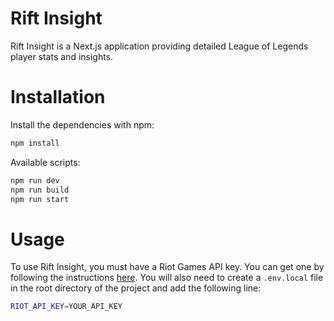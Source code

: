 # Rift Insight

Rift Insight is a Next.js application providing detailed League of Legends player stats and insights.

# Installation

Install the dependencies with npm:

```bash
npm install
```

Available scripts:

```bash
npm run dev
npm run build
npm run start
```

# Usage

To use Rift Insight, you must have a Riot Games API key.
You can get one by following the instructions [here](https://developer.riotgames.com/).
You will also need to create a `.env.local` file in the root directory of the project and add the following line:

```bash
RIOT_API_KEY=YOUR_API_KEY
```

